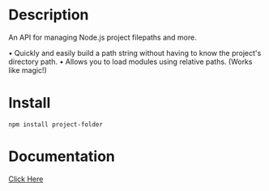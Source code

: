 # Description
An API for managing Node.js project filepaths and more.

• Quickly and easily build a path string without having to know the project's directory path.
• Allows you to load modules using relative paths. (Works like magic!)


# Install
```
npm install project-folder
```

# Documentation
[Click Here](https://docs.google.com/document/d/1dPa0FcKjbd25SFgj9wT-A_5yJXYO2YtvzvWnX8bL2n8/edit?usp=sharing)
